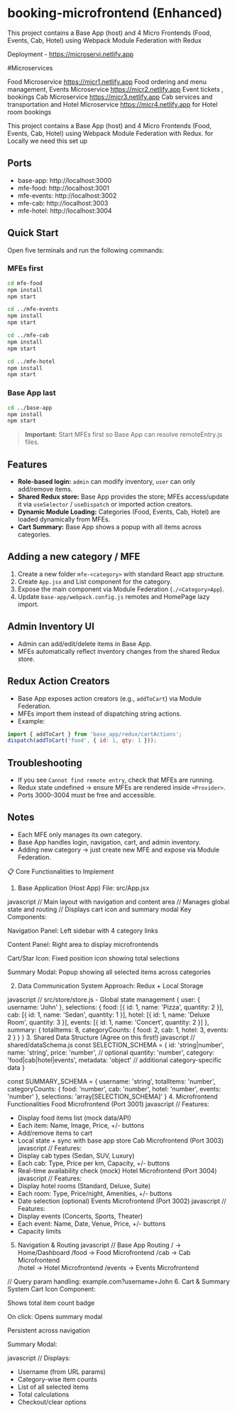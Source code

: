 # booking-microfrontend (Enhanced)


This project contains a Base App (host) and 4 Micro Frontends (Food, Events, Cab, Hotel) using Webpack Module Federation with Redux

Deployment - https://microservi.netlify.app

#Microservices

Food Microservice https://micr1.netlify.app Food ordering and menu management, Events Microservice https://micr2.netlify.app Event tickets , bookings Cab Microservice https://micr3.netlify.app Cab services and transportation and Hotel Microservice https://micr4.netlify.app for Hotel room bookings

This project contains a Base App (host) and 4 Micro Frontends (Food, Events, Cab, Hotel) using Webpack Module Federation with Redux. for Locally we need this set up

## Ports
- base-app: http://localhost:3000
- mfe-food: http://localhost:3001
- mfe-events: http://localhost:3002
- mfe-cab: http://localhost:3003
- mfe-hotel: http://localhost:3004

## Quick Start

Open five terminals and run the following commands:

### MFEs first
```bash
cd mfe-food
npm install
npm start

cd ../mfe-events
npm install
npm start

cd ../mfe-cab
npm install
npm start

cd ../mfe-hotel
npm install
npm start
```

### Base App last
```bash
cd ../base-app
npm install
npm start
```

> **Important:** Start MFEs first so Base App can resolve remoteEntry.js files.

## Features

- **Role-based login:** `admin` can modify inventory, `user` can only add/remove items.
- **Shared Redux store:** Base App provides the store; MFEs access/update it via `useSelector` / `useDispatch` or imported action creators.
- **Dynamic Module Loading:** Categories (Food, Events, Cab, Hotel) are loaded dynamically from MFEs.
- **Cart Summary:** Base App shows a popup with all items across categories.

## Adding a new category / MFE

1. Create a new folder `mfe-<category>` with standard React app structure.
2. Create `App.jsx` and List component for the category.
3. Expose the main component via Module Federation (`./<Category>App`).
4. Update `base-app/webpack.config.js` remotes and HomePage lazy import.

## Admin Inventory UI

- Admin can add/edit/delete items in Base App.
- MFEs automatically reflect inventory changes from the shared Redux store.

## Redux Action Creators

- Base App exposes action creators (e.g., `addToCart`) via Module Federation.
- MFEs import them instead of dispatching string actions.
- Example:
```javascript
import { addToCart } from 'base_app/redux/cartActions';
dispatch(addToCart('food', { id: 1, qty: 1 }));
```

## Troubleshooting

- If you see `Cannot find remote entry`, check that MFEs are running.
- Redux state undefined → ensure MFEs are rendered inside `<Provider>`.
- Ports 3000–3004 must be free and accessible.

## Notes

- Each MFE only manages its own category.
- Base App handles login, navigation, cart, and admin inventory.
- Adding new category → just create new MFE and expose via Module Federation.


📋 Core Functionalities to Implement
1. Base Application (Host App)
File: src/App.jsx

javascript
// Main layout with navigation and content area
// Manages global state and routing
// Displays cart icon and summary modal
Key Components:

Navigation Panel: Left sidebar with 4 category links

Content Panel: Right area to display microfrontends

Cart/Star Icon: Fixed position icon showing total selections

Summary Modal: Popup showing all selected items across categories

2. Data Communication System
Approach: Redux + Local Storage

javascript
// src/store/store.js - Global state management
{
  user: { username: 'John' },
  selections: {
    food: [{ id: 1, name: 'Pizza', quantity: 2 }],
    cab: [{ id: 1, name: 'Sedan', quantity: 1 }],
    hotel: [{ id: 1, name: 'Deluxe Room', quantity: 3 }],
    events: [{ id: 1, name: 'Concert', quantity: 2 }]
  },
  summary: {
    totalItems: 8,
    categoryCounts: { food: 2, cab: 1, hotel: 3, events: 2 }
  }
}
3. Shared Data Structure (Agree on this first!)
javascript
// shared/dataSchema.js
const SELECTION_SCHEMA = {
  id: 'string|number',
  name: 'string',
  price: 'number', // optional
  quantity: 'number',
  category: 'food|cab|hotel|events',
  metadata: 'object' // additional category-specific data
}

const SUMMARY_SCHEMA = {
  username: 'string',
  totalItems: 'number',
  categoryCounts: {
    food: 'number',
    cab: 'number', 
    hotel: 'number',
    events: 'number'
  },
  selections: 'array[SELECTION_SCHEMA]'
}
4. Microfrontend Functionalities
Food Microfrontend (Port 3001)
javascript
// Features:
- Display food items list (mock data/API)
- Each item: Name, Image, Price, +/- buttons
- Add/remove items to cart
- Local state + sync with base app store
Cab Microfrontend (Port 3003)
javascript
// Features:
- Display cab types (Sedan, SUV, Luxury)
- Each cab: Type, Price per km, Capacity, +/- buttons
- Real-time availability check (mock)
Hotel Microfrontend (Port 3004)
javascript
// Features:
- Display hotel rooms (Standard, Deluxe, Suite)
- Each room: Type, Price/night, Amenities, +/- buttons
- Date selection (optional)
Events Microfrontend (Port 3002)
javascript
// Features:
- Display events (Concerts, Sports, Theater)
- Each event: Name, Date, Venue, Price, +/- buttons
- Capacity limits
5. Navigation & Routing
javascript
// Base App Routing
/ → Home/Dashboard
/food → Food Microfrontend
/cab → Cab Microfrontend  
/hotel → Hotel Microfrontend
/events → Events Microfrontend

// Query param handling: example.com?username=John
6. Cart & Summary System
Cart Icon Component:

Shows total item count badge

On click: Opens summary modal

Persistent across navigation

Summary Modal:

javascript
// Displays:
- Username (from URL params)
- Category-wise item counts
- List of all selected items
- Total calculations
- Checkout/clear options
